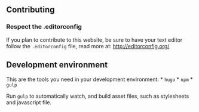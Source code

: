 
## Contributing

### Respect the .editorconfig

If you plan to contribute to this website, be sure to have your text editor
follow the `.editorconfig` file, read more at: http://editorconfig.org/

## Development environment

This are the tools you need in your development environment:
    * `hugo`
    * `npm`
    * `gulp`

Run `gulp` to automatically watch, and build asset files, such as stylesheets
and javascript file.

